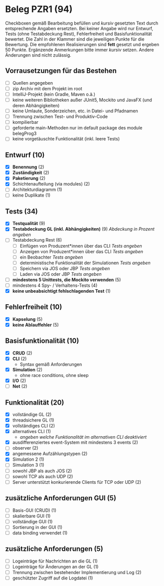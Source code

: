 # Beleg PZR1 (94)
Checkboxen gemäß Bearbeitung befüllen und _kursiv_ gesetzten Text durch entsprechende Angaben ersetzten.
Bei keiner Angabe wird nur Entwurf, Tests (ohne Testabdeckung Rest), Fehlerfreiheit und Basisfunktionalität bewertet.
Die Zahl in der Klammer sind die jeweiligen Punkte für die Bewertung.
Die empfohlenen Realisierungen sind **fett** gesetzt und ergeben 50 Punkte.
Ergänzende Anmerkungen bitte immer _kursiv_ setzen. Andere Änderungen sind nicht zulässig.

## Vorrausetzungen für das Bestehen
- [ ] Quellen angegeben
- [ ] zip Archiv mit dem Projekt im root
- [ ] IntelliJ-Projekt (kein Gradle, Maven o.ä.)
- [ ] keine weiteren Bibliotheken außer JUnit5, Mockito und JavaFX (und deren Abhängigkeiten)
- [ ] keine Umlaute, Sonderzeichen, etc. in Datei- und Pfadnamen
- [ ] Trennung zwischen Test- und Produktiv-Code
- [ ] kompilierbar
- [ ] geforderte main-Methoden nur im default package des module belegProg3
- [ ] keine vorgetäuschte Funktionalität (inkl. leere Tests)

## Entwurf (10)
- [x] **Benennung** (2)
- [x] **Zuständigkeit** (2)
- [x] **Paketierung** (2)
- [x] Schichtenaufteilung (via modules) (2)
- [ ] Architekturdiagramm (1)
- [ ] keine Duplikate (1)

## Tests (34)
- [x] **Testqualität** (9)
- [x] **Testabdeckung GL (inkl. Abhängigkeiten)** (9) _Abdeckung in Prozent angeben_
- [ ] Testabdeckung Rest (6)
  - [ ] Einfügen von Produzent*innen über das CLI _Tests angeben_
  - [ ] Anzeigen von Produzent*innen über das CLI _Tests angeben_
  - [ ] ein Beobachter _Tests angeben_
  - [ ] deterministische Funktionalität der Simulationen _Tests angeben_
  - [ ] Speichern via JOS oder JBP _Tests angeben_
  - [ ] Laden via JOS oder JBP _Tests angeben_
- [ ] **mindestens 5 Unittests, die Mockito verwenden** (5)
- [ ] mindestens 4 Spy- / Verhaltens-Tests (4)
- [x] **keine unbeabsichtigt fehlschlagenden Test** (1)

## Fehlerfreiheit (10)
- [x] **Kapselung** (5)
- [x] **keine Ablauffehler** (5)

## Basisfunktionalität (10)
- [x] **CRUD** (2)
- [x] **CLI** (2)
  * Syntax gemäß Anforderungen
- [x] **Simulation** (2)
  * ohne race conditions, ohne sleep
- [x] **I/O** (2)
- [ ] **Net** (2)

## Funktionalität (20)
- [x] vollständige GL (2)
- [x] threadsichere GL (1)
- [x] vollständiges CLI (2)
- [x] alternatives CLI (1)
  * _angeben welche Funktionalität im alternativen CLI deaktiviert_
- [x] ausdifferenziertes event-System mit mindestens 3 events (2)
- [ ] observer (2)
- [x] angemessene Aufzählungstypen (2)
- [x] Simulation 2 (1)
- [ ] Simulation 3 (1)
- [ ] sowohl JBP als auch JOS (2)
- [ ] sowohl TCP als auch UDP (2)
- [ ] Server unterstützt konkurierende Clients für TCP oder UDP (2)

## zusätzliche Anforderungen GUI (5)
- [ ] Basis-GUI (CRUD) (1)
- [ ] skalierbare GUI (1)
- [ ] vollständige GUI (1)
- [ ] Sortierung in der GUI (1)
- [ ] data binding verwendet (1)

## zusätzliche Anforderungen (5)
- [ ] Logeinträge für Nachrichten an die GL (1)
- [ ] Logeinträge für Änderungen an der GL (1)
- [ ] Trennung zwischen bestehender Implementierung und Log (2)
- [ ] geschützter Zugriff auf die Logdatei (1)
